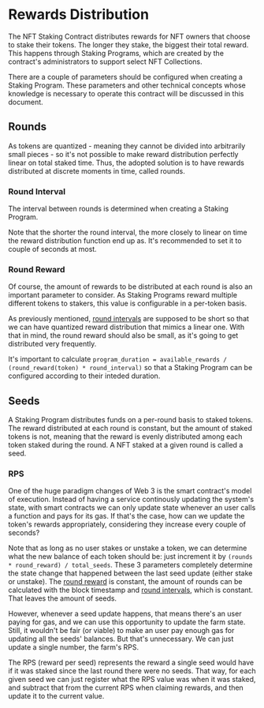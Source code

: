 # Rewards Distribution

The NFT Staking Contract distributes rewards for NFT owners that choose to stake their tokens. The longer they stake, the biggest their total reward. This happens through Staking Programs, which are created by the contract's administrators to support select NFT Collections.

There are a couple of parameters should be configured when creating a Staking Program. These parameters and other technical concepts whose knowledge is necessary to operate this contract will be discussed in this document.

## Rounds

As tokens are quantized - meaning they cannot be divided into arbitrarily small pieces - so it's not possible to make reward distribution perfectly linear on total staked time. Thus, the adopted solution is to have rewards distributed at discrete moments in time, called rounds.

### Round Interval

The interval between rounds is determined when creating a Staking Program.

Note that the shorter the round interval, the more closely to linear on time the reward distribution function end up as. It's recommended to set it to couple of seconds at most.

### Round Reward

Of course, the amount of rewards to be distributed at each round is also an important parameter to consider. As Staking Programs reward multiple different tokens to stakers, this value is configurable in a per-token basis.

As previously mentioned, [round intervals](#round-interval) are supposed to be short so that we can have quantized reward distribution that mimics a linear one. With that in mind, the round reward should also be small, as it's going to get distributed very frequently.

It's important to calculate `program_duration = available_rewards / (round_reward(token) * round_interval)` so that a Staking Program can be configured according to their inteded duration.

## Seeds

A Staking Program distributes funds on a per-round basis to staked tokens. The reward distributed at each round is constant, but the amount of staked tokens is not, meaning that the reward is evenly distributed among each token staked during the round. A NFT staked at a given round is called a seed.

### RPS

One of the huge paradigm changes of Web 3 is the smart contract's model of execution. Instead of having a service continously updating the system's state, with smart contracts we can only update state whenever an user calls a function and pays for its gas. If that's the case, how can we update the token's rewards appropriately, considering they increase every couple of seconds?

Note that as long as no user stakes or unstake a token, we can determine what the new balance of each token should be: just increment it by `(rounds * round_reward) / total_seeds`. These 3 parameters completely determine the state change that happened between the last seed update (either stake or unstake). The [round reward](#round-reward) is constant, the amount of rounds can be calculated with the block timestamp and [round intervals](#round-interval), which is constant. That leaves the amount of seeds.

However, whenever a seed update happens, that means there's an user paying for gas, and we can use this opportunity to update the farm state. Still, it wouldn't be fair (or viable) to make an user pay enough gas for updating all the seeds' balances. But that's unnecessary. We can just update a single number, the farm's RPS.

The RPS (reward per seed) represents the reward a single seed would have if it was staked since the last round there were no seeds. That way, for each given seed we can just register what the RPS value was when it was staked, and subtract that from the current RPS when claiming rewards, and then update it to the current value.
